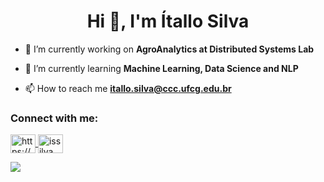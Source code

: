 <h1 align="center">Hi 👋, I'm Ítallo Silva</h1>

- 🔭 I’m currently working on **AgroAnalytics at Distributed Systems Lab**

- 🌱 I’m currently learning **Machine Learning, Data Science and NLP**

- 📫 How to reach me **itallo.silva@ccc.ufcg.edu.br**

<p align="left">
  <h3 align="left">Connect with me:</h3>
  <a href="https://www.linkedin.com/in/ítallo-silva/" target="blank">
    <img align="center" src="https://cdn.jsdelivr.net/npm/simple-icons@3.0.1/icons/linkedin.svg" alt="https://www.linkedin.com/in/ítallo-silva/" height="30" width="40" />
  </a>
  <a href="https://codeforces.com/profile/issilva" target="blank">
    <img align="center" src="https://cdn.jsdelivr.net/npm/simple-icons@3.0.1/icons/codeforces.svg" alt="issilva" height="30" width="40" />
  </a>
</p>

<div>
  <a href="https://github.com/anuraghazra/github-readme-stats">
    <img align="left" src="https://github-readme-stats.vercel.app/api?username=issilva5&show_icons=true&theme=radical" />
  </a>
</div>
